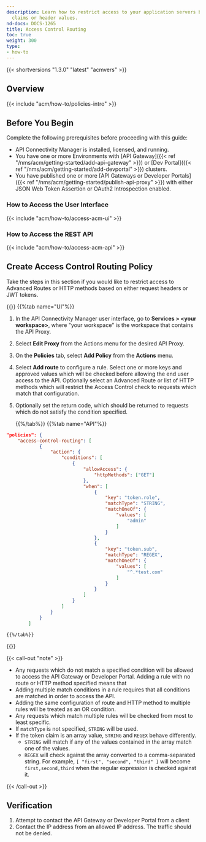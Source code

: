 ```yaml
---
description: Learn how to restrict access to your application servers based on JWT
  claims or header values.
nd-docs: DOCS-1265
title: Access Control Routing
toc: true
weight: 300
type:
- how-to
---
```


{{< shortversions "1.3.0" "latest" "acmvers" >}}

## Overview

{{< include "acm/how-to/policies-intro" >}}

## Before You Begin

Complete the following prerequisites before proceeding with this guide:

- API Connectivity Manager is installed, licensed, and running.
- You have one or more Environments with [API Gateway]({{< ref "/nms/acm/getting-started/add-api-gateway" >}}) or [Dev Portal]({{< ref "/nms/acm/getting-started/add-devportal" >}}) clusters.
- You have published one or more [API Gateways or Developer Portals]({{< ref "/nms/acm/getting-started/publish-api-proxy" >}}) with either JSON Web Token Assertion or OAuth2 Introspection enabled.

### How to Access the User Interface

{{< include "acm/how-to/access-acm-ui" >}}

### How to Access the REST API

{{< include "acm/how-to/access-acm-api" >}}

## Create Access Control Routing Policy

Take the steps in this section if you would like to restrict access to Advanced Routes or HTTP methods based on either request headers or JWT tokens.

{{<tabs name="add_tls_listener">}}
    {{%tab name="UI"%}}

1. In the API Connectivity Manager user interface, go to **Services > \<your workspace\>**, where "your workspace" is the workspace that contains the API Proxy.
1. Select **Edit Proxy** from the Actions menu for the desired API Proxy.
1. On the **Policies** tab, select **Add Policy** from the **Actions** menu.
1. Select **Add route** to configure a rule. Select one or more keys and approved values which will be checked before allowing the end user access to the API. Optionally select an Advanced Route or list of HTTP methods which will restrict the Access Control check to requests which match that configuration.
1. Optionally set the return code, which should be returned to requests which do not satisfy the condition specified.


    {{%/tab%}}
    {{%tab name="API"%}}

```json
"policies": {
    "access-control-routing": [
            {
                "action": {
                    "conditions": [
                        {
                            "allowAccess": {
                                "httpMethods": ["GET"]
                            },
                            "when": [
                                {
                                    "key": "token.role",
                                    "matchType": "STRING",
                                    "matchOneOf": {
                                        "values": [
                                            "admin"
                                        ]
                                    }
                                },
                                {
                                    "key": "token.sub",
                                    "matchType": "REGEX",
                                    "matchOneOf": {
                                        "values": [
                                            "^.*test.com"
                                        ]
                                    }
                                }
                            ]
                        }
                    ]
                }
            }
        ]
```

    {{%/tab%}}
{{</tabs>}}

{{< call-out "note" >}}

- Any requests which do not match a specified condition will be allowed to access the API Gateway or Developer Portal. Adding a rule with no route or HTTP method specified means that
- Adding multiple match conditions in a rule requires that all conditions are matched in order to access the API.
- Adding the same configuration of route and HTTP method to multiple rules will be treated as an OR condition.
- Any requests which match multiple rules will be checked from most to least specific.
- If `matchType` is not specified, `STRING` will be used.
- If the token claim is an array value, `STRING` and `REGEX` behave differently.
  - `STRING` will match if any of the values contained in the array match one of the values.
  - `REGEX` will check against the array converted to a comma-separated string. For example, `[ "first", "second", "third" ]` will become `first,second,third` when the regular expression is checked against it.

{{< /call-out >}}

## Verification

1. Attempt to contact the API Gateway or Developer Portal from a client
1. Contact the IP address from an allowed IP address. The traffic should not be denied.


